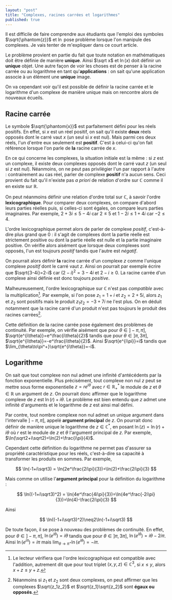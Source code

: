 ```yaml
---
layout: "post"
title: "Complexes, racines carrées et logarithmes"
published: true
---
```


Il est difficile de faire comprendre aux étudiants que l'emploi des symboles $\sqrt{\phantom{z}}$ et $\ln$ pose problème lorsque l'on manipule des complexes. Je vais tenter de m'expliquer dans ce court article.

Le problème provient en partie du fait que toute notation en mathématiques doit être définie de manière **unique**. Ainsi $\sqrt x$ et $\ln(x)$ doit définir un **unique** objet. Une autre façon de voir les choses est de penser à la racine carrée ou au logarithme en tant qu'**applications** : on sait qu'une application associe à un élément une **unique** image.

On va cependant voir qu'il est possible de définir la racine carrée et le logarithme d'un complexe de manière unique mais on rencontre alors de nouveaux écueils.

## Racine carrée

Le symbole $\sqrt{\phantom{x}}$ est parfaitement défini pour les réels positifs. En effet, si $x$ est un réel positif, on sait qu'il existe **deux** réels opposés dont le carré vaut $x$ (un seul si $x$ est nul). Mais parmi ces deux réels, l'un d'entre eux seulement est **positif**. C'est à celui-ci qu'on fait référence lorsque l'on parle de **la** racine carrée de $x$.

En ce qui concerne les complexes, la situation initiale est la même : si $z$ est un complexe, il existe deux complexes opposés dont le carré vaut $z$ (un seul si $z$ est nul). Néanmoins, on ne peut pas privilégier l'un par rapport à l'autre : contrairement au cas réel, parler de complexe **positif** n'a aucun sens. Ceci provient du fait qu'il n'existe pas *a priori* de relation d'ordre sur $\mathbb C$ comme il en existe sur $\mathbb R$.

On peut néanmoins définir une relation d'ordre total sur $\mathbb C$, à savoir l'ordre **lexicographique**. Pour comparer deux complexes, on compare d'abord leurs parties réelles puis, si celles-ci sont égales, on compare leurs parties imaginaires. Par exemple, $2+3i\leq5-4i$ car $2\leq 5$ et $1-2i\leq1+4i$ car $-2\leq4$.

L'ordre lexicographique permet alors de parler de complexe *positif*, c'est-à-dire plus grand que $0$ : il s'agit de complexes dont la partie réelle est strictement positive ou dont la partie réelle est nulle et la partie imaginaire positive. On vérifie alors aisément que lorsque deux complexes sont opposés, l'un est toujours *positif* tandis que l'autre est *négatif*.

On pourrait alors définir **la** racine carrée d'un complexe $z$ comme l'unique complexe *positif* dont le carré vaut $z$. Ainsi on pourrait par exemple écrire que $\sqrt{3-4i}=2-i$ car $(2-i)^2=3-4i$ et $2-i\geq0$. La racine carrée d'un complexe ainsi définie est donc toujours *positive*.

Malheureusement, l'ordre lexicographique sur $\mathbb C$ n'est pas *compatible* avec la multiplication[^1]. Par exemple, si l'on pose $z_1=1+i$ et $z_2=2+5i$, alors $z_1$ et $z_2$ sont positifs mais le produit $z_1z_2=-3+7i$ ne l'est plus. On en déduit notamment que la racine carré d'un produit n'est pas toujours le produit des racines carrées[^2].

Cette définition de la racine carrée pose également des problèmes de continuité. Par exemple, on vérifie aisément que pour $\theta\in]-\pi,\pi]$, $\sqrt{e^{i\theta}}=e^\frac{i\theta}{2}$ tandis que pour $\theta\in]\pi,3\pi]$, $\sqrt{e^{i\theta}}=-e^\frac{i\theta}{2}$. Ainsi $\sqrt{e^{i\pi}}=i$ tandis que $\lim_{\theta\to\pi^+}\sqrt{e^{i\theta}}=-i$.


## Logarithme

On sait que tout complexe non nul admet une infinité d'antécédents par la fonction exponentielle. Plus précisément, tout complexe non nul $z$ peut se mettre sous forme exponentielle $z=re^{i\theta}$ avec $r\in\mathbb R^*_+$ le module de $z$ et $\theta\in\mathbb R$ un argument de $z$. On pourrait donc affirmer que le logarithme complexe de $z$ est $\ln(r)+i\theta$. Le problème est bien entendu que $z$ admet une infinité d'arguments et le logarithme de $z$ est ainsi mal défini.

Par contre, tout nombre complexe non nul admet un unique argument dans l'intervalle $]-\pi,\pi]$, appelé **argument principal** de $z$. On pourrait donc définir de manière unique le logarithme de $z\in\mathbb C^*$, en posant $\ln(z)=\ln(r)+i\theta$ où $r$ est le module de $z$ et $\theta$ l'argument principal de $z$. Par exemple, $\ln(\sqrt2+i\sqrt2)=\ln(2)+\frac{i\pi}{4}$.

Cependant cette définition du logarithme ne permet pas d'assurer sa propriété caractéristique pour les réels, c'est-à-dire sa capacité à transformer les produits en sommes. Par exemple,

$$
\ln(-1+i\sqrt3) = \ln(2e^\frac{2i\pi}{3})=\ln(2)+\frac{2i\pi}{3}
$$

Mais comme on utilise l'**argument principal** pour la définition du logarithme :

$$
\ln((-1+i\sqrt3)^2) = \ln(4e^\frac{4i\pi}{3})=\ln(4e^\frac{-2i\pi}{3})=\ln(4)-\frac{2i\pi}{3}
$$

Ainsi

$$
\ln((-1+i\sqrt3)^2)\neq2\ln(-1+i\sqrt3)
$$

De toute façon, il se pose à nouveau des problèmes de continuité. En effet, pour $\theta\in]-\pi,\pi]$, $\ln(e^{i\theta})=i\theta$ tandis que pour $\theta\in]\pi,3\pi]$, $\ln(e^{i\theta})=i\theta-2i\pi$. Ainsi $\ln(e^{i\pi})=i\pi$ mais $\lim_{\theta\to\pi^+}\ln(e^{i\theta})=-i\pi$.


[^1]: Le lecteur vérifiera que l'ordre lexicographique est compatible avec l'addition, autrement dit que pour tout triplet $(x,y,z)\in\mathbb C^3$, si $x\leq y$, alors $x+z\leq y+z$.

[^2]: Néanmoins si $z_1$ et $z_2$ sont deux complexes, on peut affirmer que les complexes $\sqrt{z_1z_2}$ et $\sqrt{z_1}\sqrt{z_2}$ sont **égaux ou opposés**.
